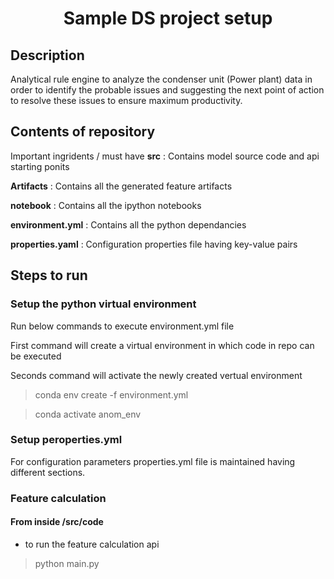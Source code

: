 <h1 align="center">Sample DS project setup</h1>


## Description
Analytical rule engine to analyze the condenser unit (Power plant) data in order to identify the probable issues and suggesting the next point of action to resolve these issues to ensure maximum productivity.  



## Contents of repository 
Important ingridents / must have
**src** : Contains model source code and api starting ponits

**Artifacts** : Contains all the generated feature artifacts

**notebook** : Contains all the ipython notebooks

**environment.yml** : Contains all the python dependancies

**properties.yaml** : Configuration properties file having key-value pairs


## Steps to run

### Setup the python virtual environment
Run below commands to execute environment.yml file

First command will create a virtual environment in which code in repo can be executed

Seconds command will activate the newly created vertual environment

> conda env create -f environment.yml

> conda activate anom_env


### Setup peroperties.yml

For configuration parameters properties.yml file is maintained having different sections.


### Feature calculation

#### From inside **/src/code**

- to run the feature calculation api
> python main.py


    

